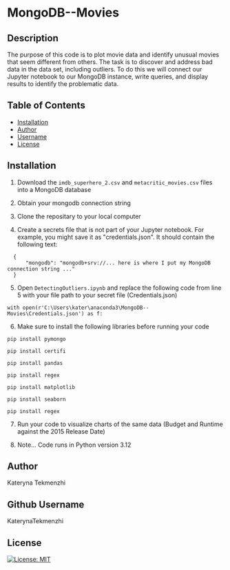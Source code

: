 # MongoDB--Movies

## Description
  The purpose of this code is to plot movie data and identify unusual movies that seem different from others. The task is to discover and address bad data in the data set, including outliers. To do this we will connect our Jupyter notebook to our MongoDB instance, write queries, and display results to identify the problematic data.

  ## Table of Contents
  * [Installation](#installation)
  * [Author](#author)
  * [Username](#username)
  * [License](#license)
  
  ## Installation
  1. Download the  ```imdb_superhero_2.csv``` and  ```metacritic_movies.csv``` files into a MongoDB database

  2. Obtain your mongodb connection string

  3. Clone the repositary to your local computer 

  4. Create a secrets file that is not part of your Jupyter notebook. For example, you might save it as "credentials.json". It should contain the following text: 
  ```
    {
        "mongodb": "mongodb+srv://... here is where I put my MongoDB connection string ..."
    }
  ```

  5. Open ```DetectingOutliers.ipynb``` and replace the following code from line 5 with your file path to your secret file (Credentials.json)
  ```
  with open(r'C:\Users\kater\anaconda3\MongoDB--Movies\Credentials.json') as f:
  ```

  6. Make sure to install the following libraries before running your code 

  ```pip install pymongo ```

  ```pip install certifi ```

  ```pip install pandas ```

  ```pip install regex```

  ```pip install matplotlib ```

  ```pip install seaborn ```

  ```pip install regex```

  7. Run your code to visualize charts of the same data (Budget and Runtime against the 2015 Release Date)

  8. Note... Code runs in Python version 3.12

  ## Author
  Kateryna Tekmenzhi
  
  ## Github Username
  KaterynaTekmenzhi
  
  ## License

[![License: MIT](https://img.shields.io/badge/License-MIT-yellow.svg)](https://opensource.org/licenses/MIT)


